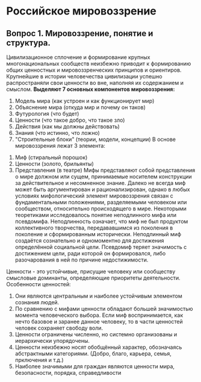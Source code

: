 # Российское мировоззрение
## Вопрос 1. Мировоззрение, понятие и структура.
Цивилизационное сплочение и формирование крупных многонациональных сообществ неизбежно приводит к формированию общих ценностных и мировоззренческих принципов и ориентиров. Крупнейшие в истории человечества цивилизации успешно распространяли свои ценности во вне, наполняя их содержанием и смыслом. 
**Выделяют 7 основных компонентов мировоззрения:**
1) Модель мира (как устроен и как функционирует мир)
2) Объяснение мира (откуда мир и почему он таков)
3) Футурология (что будет)
4) Ценности (что такое добро, что такое зло)
5) Действия (как мы должны действовать)
6) Знания (что истинно, что ложно)
7) "Строительные блоки" (теории, модели, концепции)
В основе мировоззрения лежат 3 элемента:
1. Миф (стиральный порошок)
2. Ценности (золото, брильянты)
3. Представления (в театре)
Мифы представляют собой представления о мире должном или сущем, принимаемые носителем конструкции за действительное и несомненное знание. Далеко не всегда миф может быть аргументирован и рационализирован, однако в любых условиях мифологический элемент мировоззрения связан с фундаментальными положениями, разделяемыми человеком или сообществом, относительно происходящего в мире. 
Некоторыми теоретиками исследовалось понятие неподлинного мифа или псевдомифа. Неподлинность означает, что миф не был продуктом коллективного творчества, передававшимся из поколения в поколение и сформированным исторически. Неподлинный миф создаётся сознательно и одномоментно для достижения определённой социальной цели. Псевдомиф теряет значимость с достижением цели, ради которой он формировался, либо разочарования в ней по причине недостижимости. 

Ценности - это устойчивые, присущие человеку или сообществу смысловые доминанты, определяющие приоритеты деятельности. Особенности ценностей:
1) Они являются центральным и наиболее устойчивым элементом сознания людей. 
2) По сравнению с мифами ценности обладают большей значимостью момента человеческого выбора. Если миф воспринимается, как нечто базовое и заранее данное человеку, то в части ценностей человек сохраняет свободу воли. 
3) Ценности ограничены численно, но системно организованы и иерархически упорядочены. 
4) Ценности неизбежно носят обобщённый характер, обозначаясь абстрактными категориями. (Добро, благо, карьера, семья, прключения и т.д.) 
5) Наиболее значимыми для граждан являются ценности мира, безопасности, порядка, справедливости